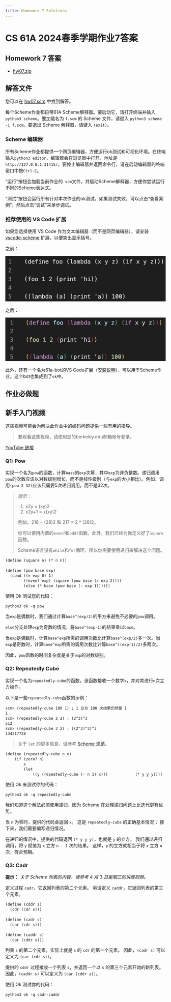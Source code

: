 ```yaml
---
title: Homework 7 Solutions
---
```


# CS 61A 2024春季学期作业7答案

## Homework 7 答案

-   [hw07.zip](/resource/cs61a/hw07.zip)

## 解答文件

您可以在 [hw07.scm](https://cs61a.org//hw/sol-hw07/hw07.scm) 中找到解答。

每个Scheme作业都自带61A Scheme解释器。要启动它，请打开终端并输入 `python3 scheme`。要加载名为 `f.scm` 的 Scheme 文件，请键入 `python3 scheme -i f.scm`。要退出 Scheme 解释器，请键入 `(exit)`。

### Scheme 编辑器

所有Scheme作业都提供一个网页编辑器，方便运行ok测试和可视化环境。在终端输入`python3 editor`，编辑器会在浏览器中打开，地址是`http://127.0.0.1:31415/`。要停止编辑器并返回命令行，请在启动编辑器的终端窗口中按`Ctrl-C`。

“运行”按钮会加载当前作业的`.scm`文件，并启动Scheme解释器，方便你尝试运行不同的Scheme表达式。

“测试”按钮会运行所有针对本次作业的ok测试。如果测试失败，可以点击“查看案例”，然后点击“调试”来单步调试。

### 推荐使用的 VS Code 扩展

如果您选择使用 VS Code 作为文本编辑器（而不是网页编辑器），请安装 [vscode-scheme](https://marketplace.visualstudio.com/items?itemName=sjhuangx.vscode-scheme) 扩展，以便突出显示括号。

之前：

![](/img/cs61a/before.png)

之后：

![](/img/cs61a/after.png)

此外，还有一个名为61a-bot的VS Code扩展（[安装说明](https://cs61a.org/articles/61a-bot)），可以用于Scheme作业。这个bot也集成到了`ok`中。

## 作业必做题

## 新手入门视频

这些视频可能会为解决此作业中的编码问题提供一些有用的指导。

> 要观看这些视频，请使用您的berkeley.edu邮箱账号登录。

[YouTube 链接](https://youtu.be/playlist?list=PLx38hZJ5RLZcQgwUYw_yvAcp0-vz6L0Zh)

### Q1: Pow

实现一个名为`pow`的函数，计算`base`的`exp`次幂，其中`exp`为非负整数。递归调用`pow`的次数应该以对数级别增长，而不是线性级别（与`exp`的大小相比）。例如，调用`(pow 2 32)`应该只需要5次递归调用，而不是32次。

> _提示：_
> 
> 1.  x2y = (xy)2
> 2.  x2y+1 = x(xy)2
> 
> 例如，216 = (28)2 和 217 = 2 \* (28)2。
> 
> 你可以使用内置的`even?`和`odd?`函数。此外，我们已经为你定义好了`square`函数。
> 
> Scheme语言没有`while`和`for`循环，所以你需要使用递归来解决这个问题。

```
(define (square n) (* n n))

(define (pow base exp)
  (cond ((= exp 0) 1)
        ((even? exp) (square (pow base (/ exp 2))))
        (else (* base (pow base (- exp 1))))))
```

使用 Ok 测试您的代码：

```
python3 ok -q pow
```

当`exp`是偶数时，我们通过计算`base^(exp/2)`的平方来避免不必要的`pow`调用。

`else`分支处理`exp`为奇数的情况，将`base^(exp-1)`的结果乘以`base`。

当`exp`是偶数时，计算`base^exp`所需的调用次数比计算`base^(exp/2)`多一次。当`exp`是奇数时，计算`base^exp`所需的调用次数比计算`base^((exp-1)/2)`多两次。

因此，`pow`函数的时间复杂度是关于`exp`的对数级别。

### Q2: Repeatedly Cube

实现一个名为`repeatedly-cube`的函数，该函数接收一个数字`x`，并对其进行`n`次立方操作。

以下是一些`repeatedly-cube`函数的示例：
```
scm> (repeatedly-cube 100 1) ; 1 立方 100 次结果仍然是 1
1
scm> (repeatedly-cube 2 2) ; (2^3)^3
512
scm> (repeatedly-cube 3 2) ; ((2^3)^3)^3
134217728
```

> 关于 `let` 的更多信息，请参考 [Scheme 规范](https://cs61a.org/articles/scheme-spec/#let)。

```
(define (repeatedly-cube n x)
    (if (zero? n)
        x
        (let
            ((y (repeatedly-cube (- n 1) x)))            (* y y y))))
```

使用 Ok 来测试你的代码：

```
python3 ok -q repeatedly-cube
```

我们知道这个解法必须使用递归，因为 Scheme 在处理递归问题上比迭代更有优势。

当 `n` 为零时，提供的代码会返回 `x`。 这是 `repeatedly-cube` 的正确基本情况； 接下来，我们需要编写递归情况。

在递归的情况中，提供的代码返回 `(* y y y)`，也就是 `y` 的立方。 我们通过递归调用，将 `y` 赋值为 `x` 立方 `n - 1` 次的结果。 这样，`y` 的立方就相当于将 `x` 立方 `n` 次，符合预期。

### Q3: Cadr

**提示：** _关于 Scheme 列表的内容，请参考 4 月 3 日星期三的讲座视频。_

定义过程 `cadr`，它返回列表的第二个元素。 另请定义 `caddr`，它返回列表的第三个元素。

```
(define (cddr s)
  (cdr (cdr s)))

(define (cadr s)
  (car (cdr s)))

(define (caddr s)
  (car (cddr s)))
```

列表 `s` 的第二个元素，实际上就是 `s` 的 `cdr` 的第一个元素。 因此，`(cadr s)` 可以定义为 `(car (cdr s))`。

提供的 `cddr` 过程接收一个列表 `s`，并返回一个以 `s` 的第三个元素开始的新列表。 因此，`(caddr s)` 可以定义为 `(car (cddr s))`。

使用 Ok 测试你的代码：

```
python3 ok -q cadr-caddr
```
